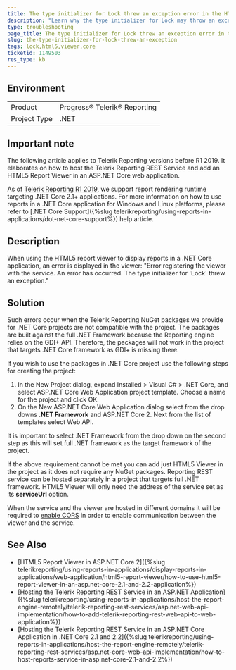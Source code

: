 ```yaml
---
title: The type initializer for Lock threw an exception error in the HTML5 viewer in an ASP.NET Core application
description: "Learn why the type initializer for Lock may throw an exception error in the HTML5 viewer in the ASP.NET Core application."
type: troubleshooting
page_title: The type initializer for Lock threw an exception error in the HTML5 viewer in the ASP.NET Core application
slug: the-type-initializer-for-lock-threw-an-exception
tags: lock,html5,viewer,core
ticketid: 1149503
res_type: kb
---
```


## Environment

<table>
	<tr>
		<td>Product</td>
		<td>Progress® Telerik® Reporting</td>
	</tr>
	<tr>
		<td>Project Type</td>
		<td>.NET</td>
	</tr>
</table>

## Important note

The following article applies to Telerik Reporting versions before R1 2019. It elaborates on how to host the Telerik Reporting REST Service and add an HTML5 Report Viewer in an ASP.NET Core web application.

As of [Telerik Reporting R1 2019](https://www.telerik.com/support/whats-new/reporting/release-history/progress-telerik-reporting-r1-2019-13-0-19-116), we support report rendering runtime targeting .NET Core 2.1+ applications. For more information on how to use reports in a .NET Core application for Windows and Linux platforms, please refer to [.NET Core Support]({%slug telerikreporting/using-reports-in-applications/dot-net-core-support%}) help article.

## Description

When using the HTML5 report viewer to display reports in a .NET Core application, an error is displayed in the viewer: "Error registering the viewer with the service. An error has occurred. The type initializer for 'Lock' threw an exception."

## Solution

Such errors occur when the Telerik Reporting NuGet packages we provide for .NET Core projects are not compatible with the project. The packages are built against the full .NET Framework because the Reporting engine relies on the GDI+ API. Therefore, the packages will not work in the project that targets .NET Core framework as GDI+ is missing there.

If you wish to use the packages in .NET Core project use the following steps for creating the project:

1. In the New Project dialog, expand Installed > Visual C# > .NET Core, and select ASP.NET Core Web Application project template. Choose a name for the project and click OK.
1. On the New ASP.NET Core Web Application dialog select from the drop downs **.NET Framework** and ASP.NET Core 2. Next from the list of templates select Web API.

It is important to select .NET Framework from the drop down on the second step as this will set full .NET framework as the target framework of the project.

If the above requirement cannot be met you can add just HTML5 Viewer in the project as it does not require any NuGet packages. Reporting REST service can be hosted separately in a project that targets full .NET framework. HTML5 Viewer will only need the address of the service set as its **serviceUrl** option.

When the service and the viewer are hosted in different domains it will be required to [enable CORS](https://docs.microsoft.com/en-us/aspnet/web-api/overview/security/enabling-cross-origin-requests-in-web-api) in order to enable communication between the viewer and the service.

## See Also

* [HTML5 Report Viewer in ASP.NET Core 2]({%slug telerikreporting/using-reports-in-applications/display-reports-in-applications/web-application/html5-report-viewer/how-to-use-html5-report-viewer-in-an-asp.net-core-2.1-and-2.2-application%})
* [Hosting the Telerik Reporting REST Service in an ASP.NET Application]({%slug telerikreporting/using-reports-in-applications/host-the-report-engine-remotely/telerik-reporting-rest-services/asp.net-web-api-implementation/how-to-add-telerik-reporting-rest-web-api-to-web-application%})
* [Hosting the Telerik Reporting REST Service in an ASP.NET Core Application in .NET Core 2.1 and 2.2]({%slug telerikreporting/using-reports-in-applications/host-the-report-engine-remotely/telerik-reporting-rest-services/asp.net-core-web-api-implementation/how-to-host-reports-service-in-asp.net-core-2.1-and-2.2%})
